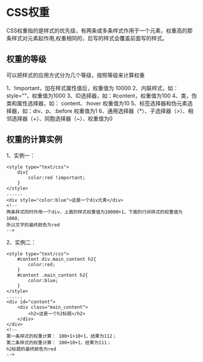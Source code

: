 # CSS权重

CSS权重指的是样式的优先级，有两条或多条样式作用于一个元素，权重高的那条样式对元素起作用,权重相同的，后写的样式会覆盖前面写的样式。

## 权重的等级

可以把样式的应用方式分为几个等级，按照等级来计算权重

1、!important，加在样式属性值后，权重值为 10000
2、内联样式，如：style=””，权重值为1000
3、ID选择器，如：#content，权重值为100
4、类，伪类和属性选择器，如： content、:hover 权重值为10
5、标签选择器和伪元素选择器，如：div、p、:before 权重值为1
6、通用选择器（*）、子选择器（>）、相邻选择器（+）、同胞选择器（~）、权重值为0

## 权重的计算实例

1、实例一：

```
<style type="text/css">
    div{
        color:red !important;
    }        
</style>
......
<div style="color:blue">这是一个div元素</div>
<!-- 
两条样式同时作用一个div，上面的样式权重值为10000+1，下面的行间样式的权重值为1000，
所以文字的最终颜色为red 
-->
```

2、实例二：

```
<style type="text/css">
    #content div.main_content h2{
        color:red;    
    }
    #content .main_content h2{
        color:blue;
    }
</style>
......
<div id="content">
    <div class="main_content">
        <h2>这是一个h2标题</h2>
    </div>
</div>
<!-- 
第一条样式的权重计算： 100+1+10+1，结果为112；
第二条样式的权重计算： 100+10+1，结果为111；
h2标题的最终颜色为red
-->
```

